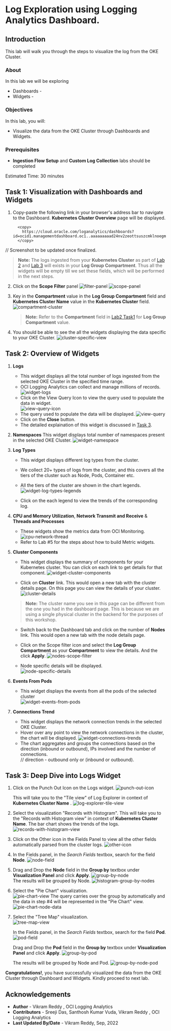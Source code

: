 # Log Exploration using Logging Analytics Dashboard.

## Introduction

This lab will walk you through the steps to visualize the log from the OKE Cluster.

### About
In this lab we will be exploring
* Dashboards - 
* Widgets - 


### Objectives

In this lab, you will:
* Visualize the data from the OKE Cluster through Dashboards and Widgets.

### Prerequisites

* **Ingestion Flow Setup** and **Custom Log Collection** labs should be completed

Estimated Time: 30 minutes

## Task 1: Visualization with Dashboards and Widgets

1. Copy-paste the following link in your browser's address bar to navigate to the Dashboard. **Kubernetes Cluster Overview** page will be displayed.
    
      ```
        <copy>
          https://cloud.oracle.com/loganalytics/dashboards?id=ocid1.managementdashboard.oc1..aaaaaaaaad24nv2zeottsuszcmklnoegmh3kqeelnvja6tp7gso4rmo6ze5a
        </copy>
      ```
  // Screenshot to be updated once finalized.

  >**Note:** The logs ingested from your **Kubernetes Cluster** as part of [Lab 2](?lab=ingestion) and [Lab 3](?lab=custom-log-collection) will exists in your **Log Group Compartment**. Thus all the widgets will be empty till we set these fields, which will be performed in the next steps.  

2. Click on the **Scope Filter** panel
    ![filter-panel](images/filter-panel.png)
    ![scope-panel](images/scope-panel.png)

3. Key in the **Compartment** value in the **Log Group Compartment** field and **Kubernetes Cluster Name** value in the **Kubernetes Cluster** field.
    ![compartment-cluster](images/compartment-cluster.png)

   > **Note:** Refer to the **Compartment** field in [Lab2 Task1](?lab=ingestion#Task1:GatheringRequiredInformation) for **Log Group Compartment** value.
    
4. You should be able to see the all the widgets displaying the data specific to your OKE Cluster.
     ![cluster-specific-view](images/cluster-specific-view.png)

## Task 2: Overview of Widgets

1. **Logs**
    - This widget displays all the total number of logs ingested from the selected OKE Cluster in the specified time range.
    - OCI Logging Analytics can collect and manage millions of records.
      ![widget-logs](images/widget-logs.png) 
    - Click on the View Query Icon to view the query used to populate the data in widget.   
      ![view-query-icon](images/view-query-icon.png)  
    - The query used to populate the data will be displayed.
      ![view-query](images/widget-view-query-1.png) 
    - Click on the **Close** button.  
    - The detailed explaination of this widget is discussed in [Task 3](#Task3:DeepDiveintoLogsWidget). 

2. **Namespaces**
    This widget displays total number of namespaces present in the selected OKE Cluster.
      ![widget-namespace](images/widget-namespace.png)  

3. **Log Types**

    - This widget displays different log types from the cluster.

    - We collect 20+ types of logs from the cluster, and this covers all the tiers of the cluster such as Node, Pods, Container etc.

    - All the tiers of the cluster are shown in the chart legends. 
      ![widget-log-types-legends](images/widget-log-types-legends.png)    

    - Click on the each legend to view the trends of the corresponding log.

4. **CPU and Memory Utilization**, **Network Transmit and Receive** & **Threads and Processes**
    - These widgets show the metrics data from OCI Monitoring.
      ![cpu-network-thread](images/cpu-network-thread.png)
    - Refer to Lab #5 for the steps about how to build Metric widgets.

5. **Cluster Components**
    - This widget displays the summary of components for your Kubernetes cluster. You can click on each link to get details for that component. 
      ![widget-cluster-components](images/widget-cluster-component-1.png)  

    -  Click on **Cluster** link. This would open a new tab with the cluster details page. On this page you can view the details of your cluster.
      ![cluster-details](images/cluster-details.png)  

      >**Note:** The cluster name you see in this page can be different from the one you had in the dashboard page. This is because we are using a single physical cluster in the backend for the purposes of this workshop.

    - Switch back to the Dashboard tab and click on the number of **Nodes** link. This would open a new tab with the node details page.

    - Click on the Scope filter icon and select the **Log Group Compartment** as your **Compartment** to view the details. And the click **Apply**.
      ![nodes-scope-filter](images/nodes-scope-filter.png)

    - Node specific details will be displayed.  
      ![node-specific-details](images/node-specific-details.png)

6. **Events From Pods**
    - This widget displays the events from all the pods of the selected cluster  
      ![widget-events-from-pods](images/widget-events-from-pods.png)  

7. **Connections Trend**  
    - This widget displays the network connection trends in the selected OKE Cluster.
    - Hover over any point to view the network connections in the cluster, the chart will be displayed.
      ![widget-connections-trends](images/widget-connections-trends.png)  
    - The chart aggregates and groups the connections based on the direction (inbound or outbound), IPs involved and the number of connections.          
    // direction - outbound only or (inbound or outbound).

## Task 3: Deep Dive into Logs Widget


1.  Click on the Punch Out Icon on the Logs widget.
    ![punch-out-icon](images/punch-out-icon.png)  

    This will take you to the "Tile view" of Log Explorer in context of **Kubernetes Cluster Name** .
    ![log-explorer-tile-view](images/log-explorer-tile-view.png)

2. Select the visualization "Records with Histogram". This will take you to the "Records with Histogram view" in context of **Kubernetes Cluster Name**.
   The bar chart  shows the trends of the logs.
    ![records-with-histogram-view](images/records-with-histogram-view.png)


3. Click on the Other icon in the Fields Panel to view all the other fields automatically parsed from the cluster logs. 
    ![other-icon](images/other-icon.png)
   
4. In the Fields panel, in the _Search Fields_ textbox, search for the field **Node**.
    ![node-field](images/node-field.png)   

5. Drag and Drop the **Node** field in the **Group by** textbox under **Visualization Panel** and click **Apply**.
    ![group-by-node](images/group-by-node.png)  
   The results will be grouped by Node.
    ![histogram-group-by-nodes](images/histogram-group-by-nodes.png)  

6. Select the "Pie Chart" visualization.  
    ![pie-chart-view](images/pie-chart-view.png)
   The query carries over the group by automatically and the data in step #4 will be represented in the "Pie Chart" view. 
    ![pie-chart-node-data](images/pie-chart-node-data.png)

7. Select the "Tree Map" visualization.  
    ![tree-map-view](images/tree-map-view.png)
   
   In the Fields panel, in the _Search Fields_ textbox, search for the field **Pod**.
     ![pod-field](images/pod-field.png)
   
   Drag and Drop the **Pod** field in the **Group by** textbox under **Visualization Panel** and click **Apply**.
     ![group-by-pod](images/group-by-pod.png)

   The results will be grouped by Node and Pod.
    ![group-by-node-pod](images/group-by-node-pod-1.png)



**Congratulations!**, you have successfully visualized the data from the OKE Cluster through Dashboard and Widgets. Kindly proceed  to next lab.
## Acknowledgements
* **Author** - Vikram Reddy , OCI Logging Analytics
* **Contributors** - Sreeji Das,  Santhosh Kumar Vuda, Vikram Reddy , OCI Logging Analytics
* **Last Updated By/Date** - Vikram Reddy, Sep, 2022
